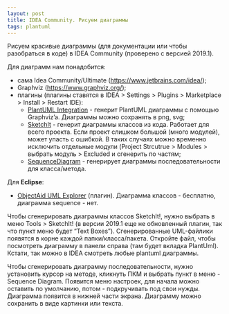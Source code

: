 ```yaml
---
layout: post
title: IDEA Community. Рисуем диаграммы
tags: plantuml
---
```


Рисуем красивые диаграммы (для документации или чтобы разобраться в
коде) в IDEA Community (проверено с версией 2019.1).

Для диаграмм нам понадобится:

  - сама Idea Community/Ultimate (https://www.jetbrains.com/idea/);
  - Graphviz (https://www.graphviz.org/);
  - плагины (плагины ставятся в IDEA \> Settings \> Plugins \>
    Marketplace \> Install \> Restart IDE):
      - [PlantUML Integration](https://plugins.jetbrains.com/plugin/7017-plantuml-integration) - генерит PlantUML диаграммы с помощью
        Graphviz’a. Диаграммы можно сохранять в png, svg;
      - [SketchIt](https://plugins.jetbrains.com/plugin/10387-sketch-it-) - генерит диаграммы классов из кода. Работает для всего
        проекта. Если проект слишком большой (много модулей), может
        упасть с ошибкой. В таких случаях можно временно исключить
        отдельные модули (Project Strcutrue \> Modules \> выбрать
        модуль \> Excluded и сгенерить по частям;
      - [SequenceDiagram](https://plugins.jetbrains.com/plugin/8286-sequencediagram) - генерирует диаграммы последовательности для
        класса/метода.

Для **Eclipse**:

  - [ObjectAid UML Explorer](https://www.objectaid.com/) (плагин).
    Диаграмма классов - бесплатно, диаграмма sequence - нет.

Чтобы сгенерировать диаграммы классов SketchIt\!, нужно выбрать в меню
Tools \> SketchIt\! (в версии 2019.1 еще не обновленный плагин, так что
пункт меню будет “Text Boxes”). Сгенерированные UML-файлики появятся в
корне каждой папки/класса/пакета. Откройте файл, чтобы посмотреть
диаграмму в панели справа (там будет вкладка PlantUml). Кстати,
так можно в IDEA смотреть любые plantuml диаграммы.

Чтобы сгенерировать диаграмму последовательности, нужно установить
курсор на методе, кликнуть ПКМ и выбрать пункт в меню - Sequence
Diagram. Появится меню настроек, для начала можно оставить по умолчанию,
потом - подкручивать под свои нужды. Диаграмма появится в нижней части
экрана. Диаграмму можно сохранить в виде картинки или текста.

